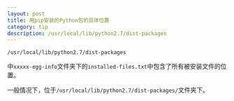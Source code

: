 ```yaml
---
layout: post
title: 用pip安装的Python包的具体位置
category: tip
description: /usr/local/lib/python2.7/dist-packages
---
```


`/usr/local/lib/python2.7/dist-packages`

中`xxxxx-egg-info`文件夹下的`installed-files.txt`中包含了所有被安装文件的位置。

一般情况下，位于`/usr/local/lib/python2.7/dist-packages/`文件夹下。